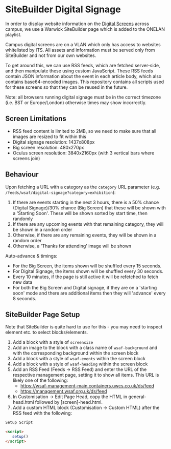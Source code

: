 # SiteBuilder Digital Signage
In order to display website information on the [Digital Screens](https://warwick.ac.uk/services/engagementgroup/marketing/digitalengagement/screens/) across campus, we use a Warwick SiteBuilder page which is added to the ONELAN playlist.

Campus digital screens are on a VLAN which only has access to websites whitelisted by ITS. All assets and information must be served only from SiteBuilder and not from our own websites.

To get around this, we can use RSS feeds, which are fetched server-side, and then manipulate these using custom JavaScript. These RSS feeds contain JSON information about the event in each article body, which also contains base64-encoded images. This repository contains all scripts used for these screens so that they can be reused in the future.

Note: all browsers running digital signage must be in the correct timezone (i.e. BST or Europe/London) otherwise times may show incorrectly.

## Screen Limitations
* RSS feed content is limited to 2MB, so we need to make sure that all images are resized to fit within this
* Digital signage resolution: 1437x808px
* Big screen resolution: 480x270px
* Oculus screen resolution: 3840x2160px (with 3 vertical bars where screens join)

## Behaviour
Upon fetching a URL with a category as the `category` URL parameter (e.g. `/feeds/wsaf/digital-signage?category=exhibition`):
1. If there are events starting in the next 3 hours, there is a 50% chance (Digital Signage)/30% chance (Big Screen) that these will be shown with a 'Starting Soon'. These will be shown sorted by start time, then randomly
2. If there are any upcoming events with that remaining category, they will be shown in a random order
3. Otherwise, if there are any remaining events, they will be shown in a random order
4. Otherwise, a 'Thanks for attending' image will be shown

Auto-advance & timings:
* For the Big Screen, the items shown will be shuffled every 15 seconds.
* For Digital Signage, the items shown will be shuffled every 30 seconds.
* Every 10 minutes, if the page is still active it will be refetched to fetch new data
* For both the Big Screen and Digital signage, if they are on a 'starting soon' mode and there are additional items then they will 'advance' every 8 seconds.

## SiteBuilder Page Setup
Note that SiteBuilder is quite hard to use for this - you may need to inspect element etc. to select blocks/elements.

1. Add a block with a style of `screensize`
2. Add an image to the block with a class name of `wsaf-background` and with the corresponding background within the screen block
3. Add a block with a style of `wsaf-events` within the screen block
4. Add a block with a style of `wsaf-heading` within the screen block
5. Add an RSS Feed (Feeds -> RSS Feed) and enter the URL of the respective management page, setting it to show all items. This URL is likely one of the following:
   * https://wsaf-management-main.containers.uwcs.co.uk/ds/feed
   * https://management.wsaf.org.uk/ds/feed
6. In Customisation -> Edit Page Head, copy the HTML in general-head.html followed by [screen]-head.html.
7. Add a custom HTML block (Customisation -> Custom HTML) after the RSS feed with the following:
```html
Setup Script

<script>
   setup()
</script>
```